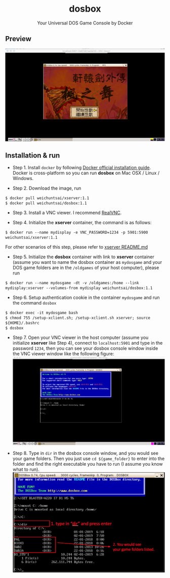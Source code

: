 <h1 align="center">dosbox</h1>

<p align="center">Your Universal DOS Game Console by Docker</p>

## Preview
![preview](./preview.png)


## Installation & run

* Step 1. Install `docker` by following [Docker official installation guide](https://docs.docker.com/install/).
Docker is cross-platform so you can run **dosbox** on Mac OSX / Linux / Windows.

* Step 2. Download the image, run
```
$ docker pull weichuntsai/xserver:1.1
$ docker pull weichuntsai/dosbox:1.1
```

* Step 3. Install a VNC viewer. I recommend [RealVNC](https://www.realvnc.com/en/connect/download/viewer/).

* Step 4. Initialize the **xserver** container, the command is as follows:
```
$ docker run --name mydisplay -e VNC_PASSWORD=1234 -p 5901:5900 weichuntsai/xserver:1.1
```
For other scenarios of this step, please refer to [xserver README.md](https://github.com/weichuntsai0217/xserver/blob/master/README.md)

* Step 5. Initialize the **dosbox** container with link to **xserver** container
(assume you want to name the dosbox container as `mydosgame` and your DOS game folders are in the `/oldgames` of your host computer),
please run
```
$ docker run --name mydosgame -dt -v /oldgames:/home --link mydisplay:xserver --volumes-from mydisplay weichuntsai/dosbox:1.1
```

* Step 6. Setup authentication cookie in the container `mydosgame` and run the command `dosbox`
```
$ docker exec -it mydosgame bash
$ chmod 755 /setup-xclient.sh; /setup-xclient.sh xserver; source ${HOME}/.bashrc
$ dosbox
```

* Step 7. Open your VNC viewer in the host computer (assume you initialize **xserver** like Step 4),
connect to `localhost:5901` and type in the password `1234`,
then you can see your dosbox console window inside the VNC viewer window like the following figure:
![demo1](./demo1.png)

* Step 8. Type in `dir` in the dosbox console window, and you would see your game folders. Then you just use `cd ${game_folder}`
to enter into the folder and find the right executable you have to run (I assume you know what to run).
![demo2](./demo2.png)
